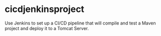 # cicdjenkinsproject
Use Jenkins to set up a CI/CD pipeline that will compile and test a Maven project and deploy it to a Tomcat Server.
